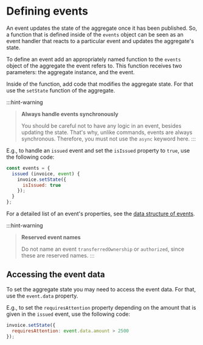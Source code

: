 # Defining events

An event updates the state of the aggregate once it has been published. So, a function that is defined inside of the `events` object can be seen as an event handler that reacts to a particular event and updates the aggregate's state.

To define an event add an appropriately named function to the `events` object of the aggregate the event refers to. This function receives two parameters: the aggregate instance, and the event.

Inside of the function, add code that modifies the aggregate state. For that use the `setState` function of the aggregate.

:::hint-warning
> **Always handle events synchronously**
>
> You should be careful not to have any logic in an event, besides updating the state. That's why, unlike commands, events are always synchronous. Therefore, you must not use the `async` keyword here.
:::

E.g., to handle an `issued` event and set the `isIssued` property to `true`, use the following code:

```javascript
const events = {
  issued (invoice, event) {
    invoice.setState({
      isIssued: true
    });
  }
};
```

For a detailed list of an event's properties, see the [data structure of events](../../data-structures/events/).

:::hint-warning
> **Reserved event names**
>
> Do not name an event `transferredOwnership` or `authorized`, since these are reserved names.
:::

## Accessing the event data

To set the aggregate state you may need to access the event data. For that, use the `event.data` property.

E.g., to set the `requiresAttention` property depending on the amount that is given in the `issued` event, use the following code:

```javascript
invoice.setState({
  requiresAttention: event.data.amount > 2500
});
```
